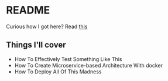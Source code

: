 # README

Curious how I got here? Read [this](https://docs.docker.com/compose/rails/)

## Things I'll cover

* How To Effectively Test Something Like This
* How To Create Microservice-based Architecture With docker
* How To Deploy All Of This Madness
